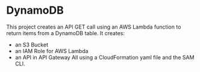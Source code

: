# DynamoDB
This project creates an API GET call using an AWS Lambda function to return items from a DynamoDB table.
It creates:
- an S3 Bucket
- an IAM Role for AWS Lambda
- an API in API Gateway
All using a CloudFormation yaml file and the SAM CLI.
